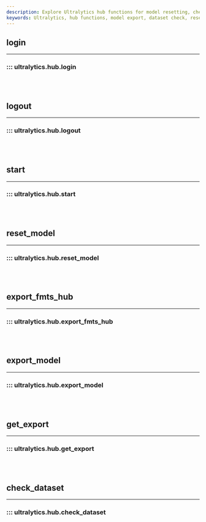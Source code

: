 ```yaml
---
description: Explore Ultralytics hub functions for model resetting, checking datasets, model exporting and more. Easy-to-follow instructions provided.
keywords: Ultralytics, hub functions, model export, dataset check, reset model, YOLO Docs
---
```


## login
---
### ::: ultralytics.hub.login
<br><br>

## logout
---
### ::: ultralytics.hub.logout
<br><br>

## start
---
### ::: ultralytics.hub.start
<br><br>

## reset_model
---
### ::: ultralytics.hub.reset_model
<br><br>

## export_fmts_hub
---
### ::: ultralytics.hub.export_fmts_hub
<br><br>

## export_model
---
### ::: ultralytics.hub.export_model
<br><br>

## get_export
---
### ::: ultralytics.hub.get_export
<br><br>

## check_dataset
---
### ::: ultralytics.hub.check_dataset
<br><br>
